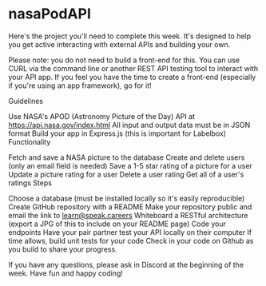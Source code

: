 # nasaPodAPI

Here's the project you'll need to complete this week. It's designed to help you get active interacting with external APIs and building your own.

Please note: you do not need to build a front-end for this. You can use CURL via the command line or another REST API testing tool to interact with your API app. If you feel you have the time to create a front-end (especially if you're using an app framework), go for it!

Guidelines

Use NASA's APOD (Astronomy Picture of the Day) API at https://api.nasa.gov/index.html
All input and output data must be in JSON format
Build your app in Express.js (this is important for Labelbox)
Functionality

Fetch and save a NASA picture to the database
Create and delete users (only an email field is needed)
Save a 1-5 star rating of a picture for a user
Update a picture rating for a user
Delete a user rating
Get all of a user's ratings
Steps

Choose a database (must be installed locally so it's easily reproducible)
Create GitHub repository with a README
Make your repository public and email the link to learn@speak.careers
Whiteboard a RESTful architecture (export a JPG of this to include on your README page)
Code your endpoints
Have your pair partner test your API locally on their computer
If time allows, build unit tests for your code
Check in your code on Github as you build to share your progress.

If you have any questions, please ask in Discord at the beginning of the week. Have fun and happy coding!

